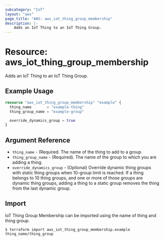```yaml
---
subcategory: "IoT"
layout: "aws"
page_title: "AWS: aws_iot_thing_group_membership"
description: |-
    Adds an IoT Thing to an IoT Thing Group.
---
```


# Resource: aws_iot_thing_group_membership

Adds an IoT Thing to an IoT Thing Group.

## Example Usage

```terraform
resource "aws_iot_thing_group_membership" "example" {
  thing_name       = "example-thing"
  thing_group_name = "example-group"

  override_dynamics_group = true
}
```

## Argument Reference

* `thing_name` - (Required. The name of the thing to add to a group.
* `thing_group_name` - (Required). The name of the group to which you are adding a thing.
* `override_dynamics_group` - (Optional) Override dynamic thing groups with static thing groups when 10-group limit is reached. If a thing belongs to 10 thing groups, and one or more of those groups are dynamic thing groups, adding a thing to a static group removes the thing from the last dynamic group.

## Import

IoT Thing Group Membership can be imported using the name of thing and thing group.

```
$ terraform import aws_iot_thing_group_membership.example thing_name/thing_group
```
